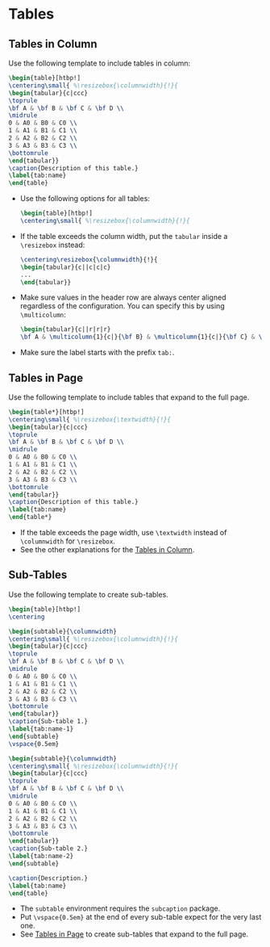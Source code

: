 # Tables

## Tables in Column

Use the following template to include tables in column:

```latex
\begin{table}[htbp!]
\centering\small{ %\resizebox{\columnwidth}{!}{
\begin{tabular}{c|ccc} 
\toprule
\bf A & \bf B & \bf C & \bf D \\
\midrule
0 & A0 & B0 & C0 \\
1 & A1 & B1 & C1 \\
2 & A2 & B2 & C2 \\
3 & A3 & B3 & C3 \\
\bottomrule
\end{tabular}}
\caption{Description of this table.}
\label{tab:name}
\end{table}
```

* Use the following options for all tables:
  ```latex
  \begin{table}[htbp!]
  \centering\small{ %\resizebox{\columnwidth}{!}{
  ```
* If the table exceeds the column width, put the `tabular` inside a `\resizebox` instead:
  ```latex
  \centering\resizebox{\columnwidth}{!}{
  \begin{tabular}{c||c|c|c}
  ...
  \end{tabular}}
  ```
* Make sure values in the header row are always center aligned regardless of the configuration.  You can specify this by using `\multicolumn`:
  ```latex
  \begin{tabular}{c||r|r|r} 
  \bf A & \multicolumn{1}{c|}{\bf B} & \multicolumn{1}{c|}{\bf C} & \multicolumn{1}{c}{\bf D} \\
  ```
* Make sure the label starts with the prefix `tab:`.


## Tables in Page

Use the following template to include tables that expand to the full page.

```latex
\begin{table*}[htbp!]
\centering\small{ %\resizebox{\textwidth}{!}{
\begin{tabular}{c|ccc} 
\toprule
\bf A & \bf B & \bf C & \bf D \\
\midrule
0 & A0 & B0 & C0 \\
1 & A1 & B1 & C1 \\
2 & A2 & B2 & C2 \\
3 & A3 & B3 & C3 \\
\bottomrule
\end{tabular}}
\caption{Description of this table.}
\label{tab:name}
\end{table*}
```

* If the table exceeds the page width, use `\textwidth` instead of `\columnwidth` for `\resizebox`.
* See the other explanations for the [Tables in Column](#Tables-in-Column).


## Sub-Tables

Use the following template to create sub-tables.

```latex
\begin{table}[htbp!]
\centering

\begin{subtable}{\columnwidth}
\centering\small{ %\resizebox{\columnwidth}{!}{
\begin{tabular}{c|ccc} 
\toprule
\bf A & \bf B & \bf C & \bf D \\
\midrule
0 & A0 & B0 & C0 \\
1 & A1 & B1 & C1 \\
2 & A2 & B2 & C2 \\
3 & A3 & B3 & C3 \\
\bottomrule
\end{tabular}}
\caption{Sub-table 1.}
\label{tab:name-1}
\end{subtable}
\vspace{0.5em}

\begin{subtable}{\columnwidth}
\centering\small{ %\resizebox{\columnwidth}{!}{
\begin{tabular}{c|ccc} 
\toprule
\bf A & \bf B & \bf C & \bf D \\
\midrule
0 & A0 & B0 & C0 \\
1 & A1 & B1 & C1 \\
2 & A2 & B2 & C2 \\
3 & A3 & B3 & C3 \\
\bottomrule
\end{tabular}}
\caption{Sub-table 2.}
\label{tab:name-2}
\end{subtable}

\caption{Description.}
\label{tab:name}
\end{table}
```

* The `subtable` environment requires the `subcaption` package.
* Put `\vspace{0.5em}` at the end of every sub-table expect for the very last one.
* See [Tables in Page](#Tables-in-Page) to create sub-tables that expand to the full page. 
